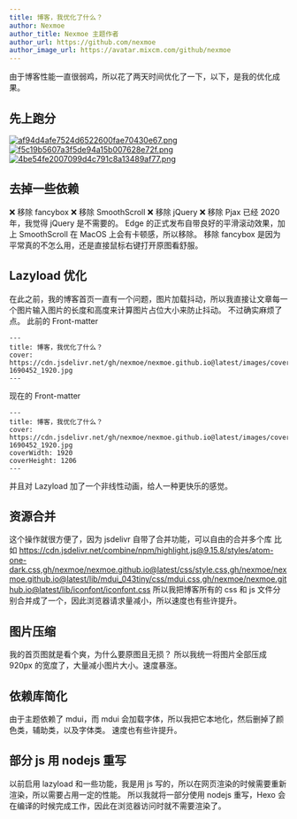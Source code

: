 ```yaml
---
title: 博客，我优化了什么？
author: Nexmoe
author_title: Nexmoe 主题作者
author_url: https://github.com/nexmoe
author_image_url: https://avatar.mixcm.com/github/nexmoe
---
```




由于博客性能一直很弱鸡，所以花了两天时间优化了一下，以下，是我的优化成果。

## 先上跑分

[![af94d4afe7524d6522600fae70430e67.png](https://image.gslb.dawnlab.me/af94d4afe7524d6522600fae70430e67.png)](https://i.speed.moe/image/E3nH)
[![f5c19b5607a3f5de94a15b007628e72f.png](https://image.gslb.dawnlab.me/f5c19b5607a3f5de94a15b007628e72f.png)](https://i.speed.moe/image/E7B5)
[![4be54fe2007099d4c791c8a13489af77.png](https://image.gslb.dawnlab.me/4be54fe2007099d4c791c8a13489af77.png)](https://i.speed.moe/image/EQ6p)

## 去掉一些依赖

❌ 移除 fancybox
❌ 移除 SmoothScroll
❌ 移除 jQuery
❌ 移除 Pjax
已经 2020 年，我觉得 jQuery 是不需要的。
Edge 的正式发布自带良好的平滑滚动效果，加上 SmoothScroll 在 MacOS 上会有卡顿感，所以移除。
移除 fancybox 是因为平常真的不怎么用，还是直接鼠标右键打开原图看舒服。

## Lazyload 优化

在此之前，我的博客首页一直有一个问题，图片加载抖动，所以我直接让文章每一个图片输入图片的长度和高度来计算图片占位大小来防止抖动。
不过确实麻烦了点。
此前的 Front-matter

```
---
title: 博客，我优化了什么？
cover: https://cdn.jsdelivr.net/gh/nexmoe/nexmoe.github.io@latest/images/cover/compress/motorcycle-1690452_1920.jpg
---
```

现在的 Front-matter

```
---
title: 博客，我优化了什么？
cover: https://cdn.jsdelivr.net/gh/nexmoe/nexmoe.github.io@latest/images/cover/compress/motorcycle-1690452_1920.jpg
coverWidth: 1920
coverHeight: 1206
---
```

并且对 Lazyload 加了一个非线性动画，给人一种更快乐的感觉。

## 资源合并

这个操作就很方便了，因为 jsdelivr 自带了合并功能，可以自由的合并多个库
比如 https://cdn.jsdelivr.net/combine/npm/highlight.js@9.15.8/styles/atom-one-dark.css,gh/nexmoe/nexmoe.github.io@latest/css/style.css,gh/nexmoe/nexmoe.github.io@latest/lib/mdui_043tiny/css/mdui.css,gh/nexmoe/nexmoe.github.io@latest/lib/iconfont/iconfont.css
所以我把博客所有的 css 和 js 文件分别合并成了一个，因此浏览器请求量减小，所以速度也有些许提升。

## 图片压缩

我的首页图就是看个爽，为什么要原图且无损？
所以我统一将图片全部压成 920px 的宽度了，大量减小图片大小。速度暴涨。

## 依赖库简化

由于主题依赖了 mdui，而 mdui 会加载字体，所以我把它本地化，然后删掉了颜色类，辅助类，以及字体类。
速度也有些许提升。

## 部分 js 用 nodejs 重写

以前启用 lazyload 和一些功能，我是用 js 写的，所以在网页渲染的时候需要重新渲染，所以需要占用一定的性能。
所以我就将一部分使用 nodejs 重写，Hexo 会在编译的时候完成工作，因此在浏览器访问时就不需要渲染了。
